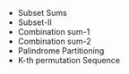 - Subset Sums
- Subset-II
- Combination sum-1
- Combination sum-2
- Palindrome Partitioning
- K-th permutation Sequence
